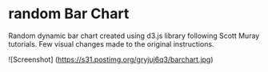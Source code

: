 # random Bar Chart


Random dynamic bar chart created using d3.js library following Scott Muray tutorials. 
Few visual changes made to the original instructions.

![Screenshot] (https://s31.postimg.org/gryjuj6q3/barchart.jpg)
